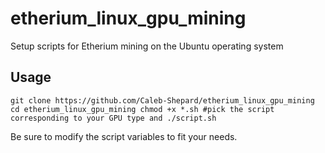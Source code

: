 # etherium_linux_gpu_mining
Setup scripts for Etherium mining on the Ubuntu operating system

## Usage
`git clone https://github.com/Caleb-Shepard/etherium_linux_gpu_mining
cd etherium_linux_gpu_mining
chmod +x *.sh
#pick the script corresponding to your GPU type and
./script.sh`

Be sure to modify the script variables to fit your needs.
